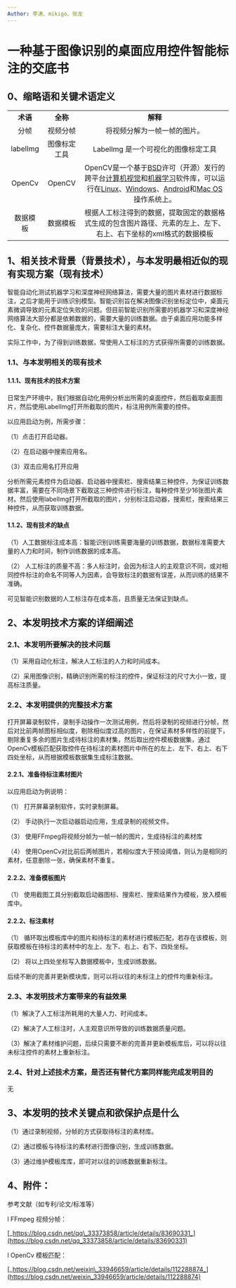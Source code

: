 ```yaml
---
Author: 李涛、mikigo、张龙
---
```


# 一种基于图像识别的桌面应用控件智能标注的交底书

## **0、缩略语和关键术语定义**

|          |              |                                                              |
| :------: | :----------: | :----------------------------------------------------------: |
| **术语** |   **全称**   |                           **解释**                           |
|   分帧   |   视频分帧   |                 将视频分解为一帧一帧的图片。                 |
| labelImg | 图像标定工具 |             LabelImg 是一个可视化的图像标定工具              |
|  OpenCv  |    OpenCV    | OpenCV是一个基于[BSD](https://baike.baidu.com/item/BSD/3794498)许可（开源）发行的跨平台[计算机视觉](https://baike.baidu.com/item/%E8%AE%A1%E7%AE%97%E6%9C%BA%E8%A7%86%E8%A7%89/2803351)和[机器学习](https://baike.baidu.com/item/%E6%9C%BA%E5%99%A8%E5%AD%A6%E4%B9%A0/217599)软件库，可以运行在[Linux](https://baike.baidu.com/item/Linux/27050)、[Windows](https://baike.baidu.com/item/Windows/165458)、[Android](https://baike.baidu.com/item/Android/60243)和[Mac OS](<https://baike.baidu.com/item/Mac OS/2840867>)操作系统上。 |
| 数据模板 |   数据模板   | 根据人工标注得到的数据，提取固定的数据格式生成的包含图片路径、元素的左上、左下、右上、右下坐标的xml格式的数据模板 |

 

## **1、相关技术背景（背景技术），与本发明最相近似的现有实现方案（现有技术）**

智能自动化测试机器学习和深度神经网络算法，需要大量的图片素材进行数据标注，之后才能用于训练识别模型。智能识别旨在解决图像识别坐标定位中，桌面元素微调导致的元素定位失败的问题。但目前智能识别所需要的机器学习和深度神经网络算法大部分都是依赖数据的，需要大量的训练数据。由于桌面应用功能多样化、复杂化、控件数据量庞大，需要标注大量的素材。

实际工作中，为了得到训练数据，常使用人工标注的方式获得所需要的训练数据。

### **1.1、与本发明相关的现有技术**

#### **1.1.1、现有技术的技术方案**

日常生产环境中，我们根据自动化用例分析出所需的桌面控件，然后截取桌面图片，然后使用LabelImg打开所截取的图片，标注用例所需要的控件。

以应用启动为例，所需步骤：

（1）点击打开启动器。

（2）在启动器中搜索应用名。

（3）双击应用名打开应用

分析所需元素控件为启动器、启动器中搜索栏、搜索结果三种控件，为保证训练数据丰富，需要在不同场景下截取这三种控件进行标注，每种控件至少16张图片素材。然后使用labelImg打开所截取的图片，分别标注启动器，搜索栏，搜索结果三种控件，从而获取训练数据。

#### **1.1.2、现有技术的缺点**

（1）人工数据标注成本高：智能识别训练需要海量的训练数据，数据标准需要大量的人力和时间，制作训练数据的成本高。

（2） 人工标注的质量不高：多人标注时，会因为标注人的主观意识不同，或对相同控件标注的命名不同等人为因素，会导致标注的数据有误差，从而训练的结果不准确。

可见智能识别数据的人工标注存在成本高，且质量无法保证到缺点。

## **2、本发明技术方案的详细阐述**

### **2.1、本发明所要解决的技术问题**

（1）采用自动化标注，解决人工标注的人力和时间成本。

（2）采用图像识别，精确识别所需的标注的控件，保证标注的尺寸大小一致，提高标注质量。

### **2.2、本发明提供的完整技术方案**

打开屏幕录制软件，录制手动操作一次测试用例，然后将录制的视频进行分帧，然后对比前两帧图标相似度，剔除相似度过高的图片，在保证素材多样性的前提下，剔除重复多余的图片生成待标注的素材集，然后取出控件模板数据集，通过OpenCv模板匹配获取控件在待标注的素材图片中所在的左上、左下、右上、右下四处坐标，从而根据模板数据集生成标注数据。

#### **2.2.1、准备待标注素材图片**

以应用启动为例说明：

（1） 打开屏幕录制软件，实时录制屏幕。

（2） 手动执行一次启动器启动应用，生成录制的视频文件。

（3） 使用FFmpeg将视频分帧为一帧一帧的图片，生成待标注的素材库

（4） 使用OpenCv对比前后两帧图片，若相似度大于预设阈值，则认为是相同的素材，任意删除一张，确保素材不重复。

#### **2.2.2、准备模板图片**

（1） 使用截图工具分别截取启动器图标、搜索栏、搜索结果作为模板，放入模板库中。

#### **2.2.2、标注素材**

（1） 循环取出模板库中的图片和待标注的素材进行模板匹配，若存在该模板，则获取模板在待标注的素材中的左上、左下、右上、右下、四处坐标。

（2） 将以上四处坐标写入数据模板中，生成训练数据。

后续不断的完善并更新模块库，则可以将以往的未标注上的控件均重新标注。

### **2.3、本发明技术方案带来的有益效果**

（1）解决了人工标注所耗用的大量人力、时间成本。

（2）解决了人工标注时，人主观意识所导致的训练数据质量问题。

（3）解决了素材维护问题，后续只需要不断的完善并更新模板库后，可以将以往未标注控件的素材上重新标注。

### **2.4、针对上述技术方案，是否还有替代方案同样能完成发明目的**

无

 

## **3、本发明的技术关键点和欲保护点是什么**

（1）通过录制视频，分帧的方式获取待标注的素材库。

（2）通过模板与待标注的素材进行图像识别，生成训练数据。

（3）通过维护模板库库，即可对以往的训练数据重新标注。

 

## **4、附件：**

参考文献（如专利/论文/标准等）

l FFmpeg 视频分帧：

[_https://blog.csdn.net/qq\_33373858/article/details/83690331_](https://blog.csdn.net/qq_33373858/article/details/83690331)

l OpenCv 模板匹配：

[_https://blog.csdn.net/weixin\_33946659/article/details/112288874_](https://blog.csdn.net/weixin_33946659/article/details/112288874)